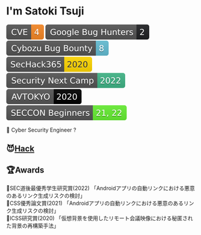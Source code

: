 # I'm Satoki Tsuji
[![CVE](Badges/CVE-4-f68826.svg)](https://www.cve.org/) 
[![Google Bug Hunters](Badges/Google_Bug_Hunters-2-202124.svg)](https://bughunters.google.com/profile/577f4342-b9c0-4049-9c54-ca5c2d1bb102) 
[![Cybozu Bug Bounty](Badges/Cybozu_Bug_Bounty-8-64bdd4.svg)](https://cybozu.co.jp/products/bug-bounty/en/)  
[![SecHack365](Badges/SecHack365-2020-ffd700.svg)](https://sechack365.nict.go.jp/) 
[![Security Next Camp](Badges/Security_Next_Camp-2022-41b487.svg)](https://www.security-camp.or.jp/)  
[![AVTOKYO](Badges/AVTOKYO-2020-000000.svg)](https://www.avtokyo.org/) 
[![SECCON Beginners](Badges/SECCON_Beginners-21,_22-66ee33.svg)](https://www.seccon.jp/)  

👻 Cyber Security Engineer ?  

## 😈[Hack](Hack.md)

## 🏆Awards
📃SEC道後最優秀学生研究賞(2022) 「Androidアプリの自動リンクにおける悪意のあるリンク生成リスクの検討」  
📃CSS優秀論文賞(2021) 「Androidアプリの自動リンクにおける悪意のあるリンク生成リスクの検討」  
📃ICSS研究賞(2020) 「仮想背景を使用したリモート会議映像における秘匿された背景の再構築手法」  
